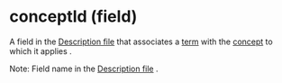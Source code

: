 # conceptId (field)

A field in the [Description file](https://confluence.ihtsdotools.org/display/DOCGLOSS/Description+file) that associates a [term](https://confluence.ihtsdotools.org/display/DOCGLOSS/term) with the [concept](https://confluence.ihtsdotools.org/display/DOCGLOSS/concept) to which it applies .

Note: Field name in the [Description file](https://confluence.ihtsdotools.org/display/DOCGLOSS/Description+file) .
